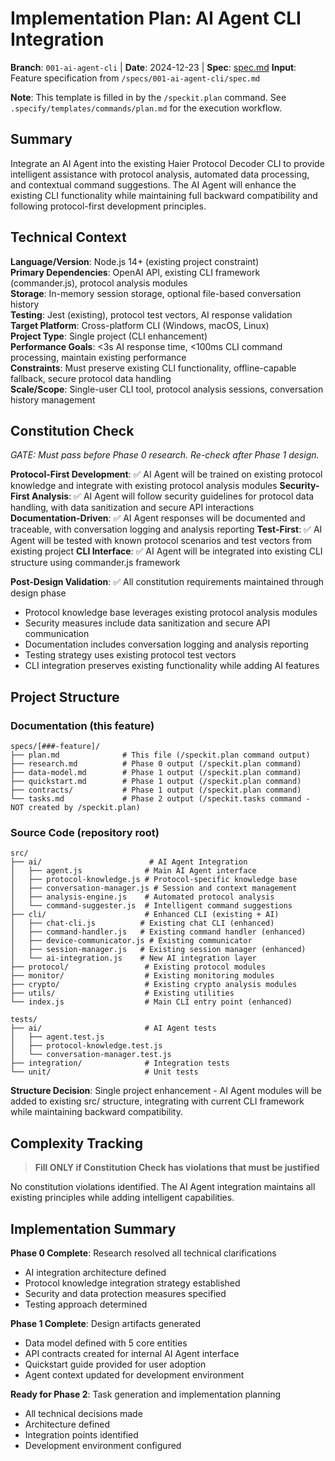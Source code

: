 # Implementation Plan: AI Agent CLI Integration

**Branch**: `001-ai-agent-cli` | **Date**: 2024-12-23 | **Spec**: [spec.md](./spec.md)
**Input**: Feature specification from `/specs/001-ai-agent-cli/spec.md`

**Note**: This template is filled in by the `/speckit.plan` command. See `.specify/templates/commands/plan.md` for the execution workflow.

## Summary

Integrate an AI Agent into the existing Haier Protocol Decoder CLI to provide intelligent assistance with protocol analysis, automated data processing, and contextual command suggestions. The AI Agent will enhance the existing CLI functionality while maintaining full backward compatibility and following protocol-first development principles.

## Technical Context

**Language/Version**: Node.js 14+ (existing project constraint)  
**Primary Dependencies**: OpenAI API, existing CLI framework (commander.js), protocol analysis modules  
**Storage**: In-memory session storage, optional file-based conversation history  
**Testing**: Jest (existing), protocol test vectors, AI response validation  
**Target Platform**: Cross-platform CLI (Windows, macOS, Linux)  
**Project Type**: Single project (CLI enhancement)  
**Performance Goals**: <3s AI response time, <100ms CLI command processing, maintain existing performance  
**Constraints**: Must preserve existing CLI functionality, offline-capable fallback, secure protocol data handling  
**Scale/Scope**: Single-user CLI tool, protocol analysis sessions, conversation history management

## Constitution Check

*GATE: Must pass before Phase 0 research. Re-check after Phase 1 design.*

**Protocol-First Development**: ✅ AI Agent will be trained on existing protocol knowledge and integrate with existing protocol analysis modules
**Security-First Analysis**: ✅ AI Agent will follow security guidelines for protocol data handling, with data sanitization and secure API interactions
**Documentation-Driven**: ✅ AI Agent responses will be documented and traceable, with conversation logging and analysis reporting
**Test-First**: ✅ AI Agent will be tested with known protocol scenarios and test vectors from existing project
**CLI Interface**: ✅ AI Agent will be integrated into existing CLI structure using commander.js framework

**Post-Design Validation**: ✅ All constitution requirements maintained through design phase
- Protocol knowledge base leverages existing protocol analysis modules
- Security measures include data sanitization and secure API communication
- Documentation includes conversation logging and analysis reporting
- Testing strategy uses existing protocol test vectors
- CLI integration preserves existing functionality while adding AI features

## Project Structure

### Documentation (this feature)

```text
specs/[###-feature]/
├── plan.md              # This file (/speckit.plan command output)
├── research.md          # Phase 0 output (/speckit.plan command)
├── data-model.md        # Phase 1 output (/speckit.plan command)
├── quickstart.md        # Phase 1 output (/speckit.plan command)
├── contracts/           # Phase 1 output (/speckit.plan command)
└── tasks.md             # Phase 2 output (/speckit.tasks command - NOT created by /speckit.plan)
```

### Source Code (repository root)

```text
src/
├── ai/                        # AI Agent Integration
│   ├── agent.js              # Main AI Agent interface
│   ├── protocol-knowledge.js # Protocol-specific knowledge base
│   ├── conversation-manager.js # Session and context management
│   ├── analysis-engine.js    # Automated protocol analysis
│   └── command-suggester.js  # Intelligent command suggestions
├── cli/                      # Enhanced CLI (existing + AI)
│   ├── chat-cli.js          # Existing chat CLI (enhanced)
│   ├── command-handler.js   # Existing command handler (enhanced)
│   ├── device-communicator.js # Existing communicator
│   ├── session-manager.js   # Existing session manager (enhanced)
│   └── ai-integration.js    # New AI integration layer
├── protocol/                 # Existing protocol modules
├── monitor/                  # Existing monitoring modules
├── crypto/                   # Existing crypto analysis modules
├── utils/                    # Existing utilities
└── index.js                  # Main CLI entry point (enhanced)

tests/
├── ai/                       # AI Agent tests
│   ├── agent.test.js
│   ├── protocol-knowledge.test.js
│   └── conversation-manager.test.js
├── integration/              # Integration tests
└── unit/                     # Unit tests
```

**Structure Decision**: Single project enhancement - AI Agent modules will be added to existing src/ structure, integrating with current CLI framework while maintaining backward compatibility.

## Complexity Tracking

> **Fill ONLY if Constitution Check has violations that must be justified**

No constitution violations identified. The AI Agent integration maintains all existing principles while adding intelligent capabilities.

## Implementation Summary

**Phase 0 Complete**: Research resolved all technical clarifications
- AI integration architecture defined
- Protocol knowledge integration strategy established
- Security and data protection measures specified
- Testing approach determined

**Phase 1 Complete**: Design artifacts generated
- Data model defined with 5 core entities
- API contracts created for internal AI Agent interface
- Quickstart guide provided for user adoption
- Agent context updated for development environment

**Ready for Phase 2**: Task generation and implementation planning
- All technical decisions made
- Architecture defined
- Integration points identified
- Development environment configured
